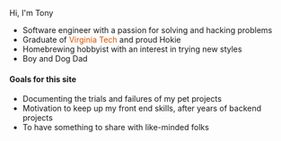 Hi, I'm Tony


+ Software engineer with a passion for solving and hacking problems<br/>
+ Graduate of <span style="color:#D35400">Virginia Tech</span> and proud Hokie<br/>
+ Homebrewing hobbyist with an interest in trying new styles<br/>
+ Boy and Dog Dad<br/>


#### Goals for this site

- Documenting the trials and failures of my pet projects<br/>
- Motivation to keep up my front end skills, after years of backend projects<br/>
- To have something to share with like-minded folks<br/>
